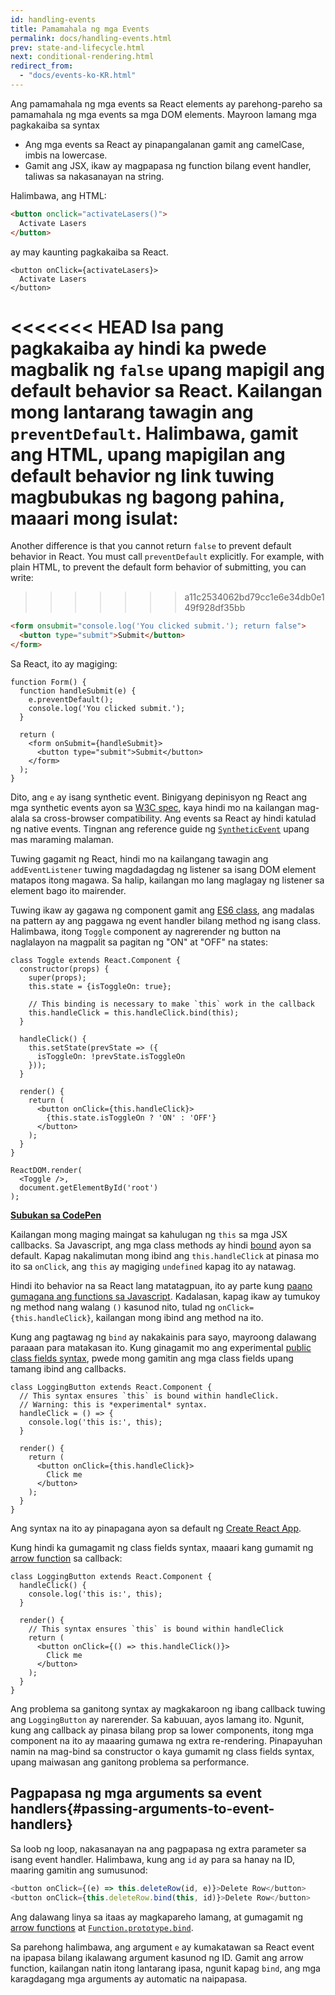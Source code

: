 ```yaml
---
id: handling-events
title: Pamamahala ng mga Events
permalink: docs/handling-events.html
prev: state-and-lifecycle.html
next: conditional-rendering.html
redirect_from:
  - "docs/events-ko-KR.html"
---
```


Ang pamamahala ng mga events sa React elements ay parehong-pareho sa pamamahala ng mga events sa mga DOM elements. Mayroon lamang mga pagkakaiba sa syntax

* Ang mga events sa React ay pinapangalanan gamit ang camelCase, imbis na lowercase.
* Gamit ang JSX, ikaw ay magpapasa ng function bilang event handler, taliwas sa nakasanayan na string.

Halimbawa, ang HTML:

```html
<button onclick="activateLasers()">
  Activate Lasers
</button>
```

ay may kaunting pagkakaiba sa React.

```js{1}
<button onClick={activateLasers}>
  Activate Lasers
</button>
```
<<<<<<< HEAD
Isa pang pagkakaiba ay hindi ka pwede magbalik ng `false` upang mapigil ang default behavior sa React. Kailangan mong lantarang tawagin ang `preventDefault`. Halimbawa, gamit ang HTML, upang mapigilan ang default behavior ng link tuwing magbubukas ng bagong pahina, maaari mong isulat:
=======

Another difference is that you cannot return `false` to prevent default behavior in React. You must call `preventDefault` explicitly. For example, with plain HTML, to prevent the default form behavior of submitting, you can write:
>>>>>>> a11c2534062bd79cc1e6e34db0e149f928df35bb

```html
<form onsubmit="console.log('You clicked submit.'); return false">
  <button type="submit">Submit</button>
</form>
```

Sa React, ito ay magiging:

```js{3}
function Form() {
  function handleSubmit(e) {
    e.preventDefault();
    console.log('You clicked submit.');
  }

  return (
    <form onSubmit={handleSubmit}>
      <button type="submit">Submit</button>
    </form>
  );
}
```

Dito, ang `e` ay isang synthetic event. Binigyang depinisyon ng React ang mga synthetic events ayon sa [W3C spec](https://www.w3.org/TR/DOM-Level-3-Events/), kaya hindi mo na kailangan mag-alala sa cross-browser compatibility. Ang events sa React ay hindi katulad ng native events. Tingnan ang reference guide ng [`SyntheticEvent`](/docs/events.html) upang mas maraming malaman.

Tuwing gagamit ng React, hindi mo na kailangang tawagin ang `addEventListener` tuwing magdadagdag ng listener sa isang DOM element matapos itong magawa. Sa halip, kailangan mo lang maglagay ng listener sa element bago ito mairender.

Tuwing ikaw ay gagawa ng component gamit ang [ES6 class](https://developer.mozilla.org/en/docs/Web/JavaScript/Reference/Classes), ang madalas na pattern ay ang paggawa ng event handler bilang method ng isang class. Halimbawa, itong `Toggle` component ay nagrerender ng button na naglalayon na magpalit sa pagitan ng "ON" at "OFF" na states:



```js{6,7,10-14,18}
class Toggle extends React.Component {
  constructor(props) {
    super(props);
    this.state = {isToggleOn: true};

    // This binding is necessary to make `this` work in the callback
    this.handleClick = this.handleClick.bind(this);
  }

  handleClick() {
    this.setState(prevState => ({
      isToggleOn: !prevState.isToggleOn
    }));
  }

  render() {
    return (
      <button onClick={this.handleClick}>
        {this.state.isToggleOn ? 'ON' : 'OFF'}
      </button>
    );
  }
}

ReactDOM.render(
  <Toggle />,
  document.getElementById('root')
);
```

[**Subukan sa CodePen**](https://codepen.io/gaearon/pen/xEmzGg?editors=0010)

Kailangan mong maging maingat sa kahulugan ng `this` sa mga JSX callbacks. Sa Javascript, ang mga class methods ay hindi [bound](https://developer.mozilla.org/en/docs/Web/JavaScript/Reference/Global_objects/Function/bind) ayon sa default. Kapag nakalimutan mong ibind ang `this.handleClick` at pinasa mo ito sa `onClick`, ang `this` ay magiging `undefined` kapag ito ay natawag.

Hindi ito behavior na sa React lang matatagpuan, ito ay parte kung [paano gumagana ang functions sa Javascript](https://www.smashingmagazine.com/2014/01/understanding-javascript-function-prototype-bind/). Kadalasan, kapag ikaw ay tumukoy ng method nang walang `()` kasunod nito, tulad ng `onClick={this.handleClick}`, kailangan mong ibind ang method na ito.

Kung ang pagtawag ng `bind` ay nakakainis para sayo, mayroong dalawang paraaan para matakasan ito. Kung ginagamit mo ang experimental [public class fields syntax](https://babeljs.io/docs/plugins/transform-class-properties/), pwede mong gamitin ang mga class fields upang tamang ibind ang callbacks.

```js{2-6}
class LoggingButton extends React.Component {
  // This syntax ensures `this` is bound within handleClick.
  // Warning: this is *experimental* syntax.
  handleClick = () => {
    console.log('this is:', this);
  }

  render() {
    return (
      <button onClick={this.handleClick}>
        Click me
      </button>
    );
  }
}
```

Ang syntax na ito ay pinapagana ayon sa default ng [Create React App](https://github.com/facebookincubator/create-react-app).

Kung hindi ka gumagamit ng class fields syntax, maaari kang gumamit ng [arrow function](https://developer.mozilla.org/en/docs/Web/JavaScript/Reference/Functions/Arrow_functions) sa callback:

```js{7-9}
class LoggingButton extends React.Component {
  handleClick() {
    console.log('this is:', this);
  }

  render() {
    // This syntax ensures `this` is bound within handleClick
    return (
      <button onClick={() => this.handleClick()}>
        Click me
      </button>
    );
  }
}
```

Ang problema sa ganitong syntax ay magkakaroon ng ibang callback tuwing ang `LoggingButton` ay narerender.  Sa kabuuan, ayos lamang ito. Ngunit, kung ang callback ay pinasa bilang prop sa lower components, itong mga component na ito ay maaaring gumawa ng extra re-rendering. Pinapayuhan namin na mag-bind sa constructor o kaya gumamit ng class fields syntax, upang maiwasan ang ganitong problema sa performance.

## Pagpapasa ng mga arguments sa event handlers{#passing-arguments-to-event-handlers}

Sa loob ng loop, nakasanayan na ang pagpapasa ng extra parameter sa isang event handler. Halimbawa, kung ang `id` ay para sa hanay na ID, maaring gamitin ang sumusunod:

```js
<button onClick={(e) => this.deleteRow(id, e)}>Delete Row</button>
<button onClick={this.deleteRow.bind(this, id)}>Delete Row</button>
```

Ang dalawang linya sa itaas ay magkapareho lamang, at gumagamit ng [arrow functions](https://developer.mozilla.org/en-US/docs/Web/JavaScript/Reference/Functions/Arrow_functions) at [`Function.prototype.bind`](https://developer.mozilla.org/en-US/docs/Web/JavaScript/Reference/Global_objects/Function/bind).

Sa parehong halimbawa, ang argument `e` ay kumakatawan sa React event na ipapasa bilang ikalawang argument kasunod ng ID. Gamit ang arrow function, kailangan natin itong lantarang ipasa, ngunit kapag `bind`, ang mga karagdagang mga arguments ay automatic na naipapasa.
 